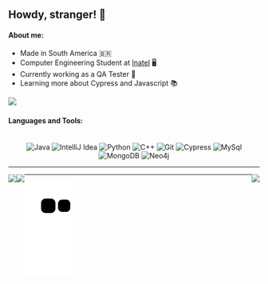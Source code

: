 ## Howdy, stranger! 👋

#### About me:

- Made in South America :brazil:
- Computer Engineering Student at [Inatel](https://inatel.br/home/) 🖥️
- Currently working as a QA Tester 🔎
- Learning more about Cypress and Javascript 📚

![](https://komarev.com/ghpvc/?username=GabrielPivoto&color=006bed)

#### Languages and Tools:

<div align="center" style="display: inline_block"><br>
  <img src="https://www.vectorlogo.zone/logos/java/java-icon.svg" alt="Java" title="Java" width="40" height="40"/>
  <img src="https://img.icons8.com/color/48/000000/intellij-idea.png" alt="IntelliJ Idea" title="IntelliJ Idea" width="40" height="40"/>  
  <img src="https://www.vectorlogo.zone/logos/python/python-icon.svg" alt="Python" title="Python" width="40" height="40">
  <img src="https://cdn-icons-png.flaticon.com/512/6132/6132222.png" alt="C++" title="C++" width="40" height="40">
  <img src="https://www.vectorlogo.zone/logos/git-scm/git-scm-icon.svg" alt="Git" title="Git" width="40" height="40">  
  <img src="https://raw.githubusercontent.com/get-icon/geticon/master/icons/cypress.svg" alt="Cypress" title="Cypress" width="40" height="40">
  <img src="https://www.vectorlogo.zone/logos/mysql/mysql-official.svg" alt="MySql" title="MySql" width="40" height="40">
  <img src="https://www.vectorlogo.zone/logos/mongodb/mongodb-icon.svg" alt="MongoDB" title="MongoDB" width="40" height="40">
  <img src="https://www.vectorlogo.zone/logos/neo4j/neo4j-icon.svg" alt="Neo4j" title="Neo4j" width="40" height="40">
</div>

---

<div>
  <a href="https://github.com/GabrielPivoto">
  <img height="180em" align='left' src="https://github-readme-stats.vercel.app/api?username=GabrielPivoto&hide_border=false&show_icons=true&theme=merko&include_all_commits=true&count_private=true"/>
  <img height="180em" align='left' src="https://github-readme-streak-stats.herokuapp.com/?user=GabrielPivoto&hide_border=false&theme=merko" />    
  <img height="360em" align='right' src="https://github-readme-stats.vercel.app/api/top-langs/?username=GabrielPivoto&hide=html&layout=compact=true&theme=merko&hide_border=false"/></a>
</div>

---

![Snake animation](https://github.com/GabrielPivoto/GabrielPivoto/blob/output/github-contribution-grid-snake.svg)
